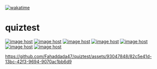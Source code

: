 [![wakatime](https://wakatime.com/badge/github/Fahaddada47/quiztest.svg)](https://wakatime.com/badge/github/Fahaddada47/quiztest)
# quiztest
 <a href="https://imgbox.com/ns6zfn5f" target="_blank"><img src="https://thumbs2.imgbox.com/f8/d3/ns6zfn5f_t.jpg" alt="image host"/></a> <a href="https://imgbox.com/vs1EtLbT" target="_blank"><img src="https://thumbs2.imgbox.com/88/66/vs1EtLbT_t.jpg" alt="image host"/></a> <a href="https://imgbox.com/fGPyJqlW" target="_blank"><img src="https://thumbs2.imgbox.com/b7/b8/fGPyJqlW_t.jpg" alt="image host"/></a> <a href="https://imgbox.com/TOcAN04W" target="_blank"><img src="https://thumbs2.imgbox.com/f7/cd/TOcAN04W_t.jpg" alt="image host"/></a> <a href="https://imgbox.com/VXcGB3U1" target="_blank"><img src="https://thumbs2.imgbox.com/19/26/VXcGB3U1_t.jpg" alt="image host"/></a> <a href="https://imgbox.com/laOLjIbM" target="_blank"><img src="https://thumbs2.imgbox.com/77/fc/laOLjIbM_t.jpg" alt="image host"/></a> <a href="https://imgbox.com/p5Jz851Z" target="_blank"><img src="https://thumbs2.imgbox.com/24/33/p5Jz851Z_t.jpg" alt="image host"/></a> 

https://github.com/Fahaddada47/quiztest/assets/93047848/82c5e41d-13bc-42f3-9694-9070ac1bb6d9
